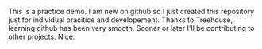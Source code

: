 This is a practice demo.
I am new on github so I just created this repository just for individual pracitice and developement.
Thanks to Treehouse, learning github has been very smooth.
Sooner or later I'll be contributing to other projects.
Nice.

